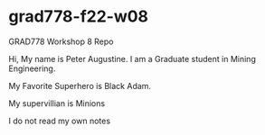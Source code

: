 # grad778-f22-w08
GRAD778 Workshop 8 Repo

Hi, My name is Peter Augustine. I am a Graduate student in Mining Engineering.

My Favorite Superhero is Black Adam.

My supervillian is Minions

I do not read my own notes